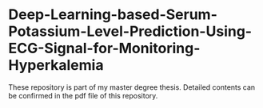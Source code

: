 # Deep-Learning-based-Serum-Potassium-Level-Prediction-Using-ECG-Signal-for-Monitoring-Hyperkalemia

These repository is part of my master degree thesis.
Detailed contents can be confirmed in the pdf file of this repository.

